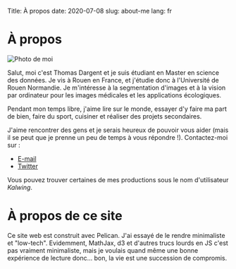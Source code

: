 Title: À propos
date: 2020-07-08
slug: about-me
lang: fr

# À propos

<img alt="Photo de moi" src="{static}/img/profile.jpg" class="side-pic">

Salut, moi c'est Thomas Dargent et je suis étudiant en Master en science des données. Je vis à Rouen en France, et j'étudie donc à l'Université de Rouen Normandie.
Je m'intéresse à la segmentation d'images et à la vision par ordinateur pour les images médicales et les applications écologiques.

Pendant mon temps libre, j'aime lire sur le monde, essayer d'y faire ma part de bien, faire du sport, cuisiner et réaliser des projets secondaires.

J'aime rencontrer des gens et je serais heureux de pouvoir vous aider (mais il se peut que je prenne un peu de temps à vous répondre !). Contactez-moi sur :  

* [E-mail](mailto:thomas.dargent@etu.univ-rouen.fr)
* [Twitter](https://twitter.com/dargent_t)

Vous pouvez trouver certaines de mes productions sous le nom d'utilisateur *Kalwing*.

# À propos de ce site
Ce site web est construit avec Pelican. J'ai essayé de le rendre minimaliste et "low-tech". Evidemment, MathJax, d3 et d'autres trucs lourds en JS c'est pas vraiment minimaliste, mais je voulais quand même une bonne expérience de lecture donc... bon, la vie est une succession de compromis.
